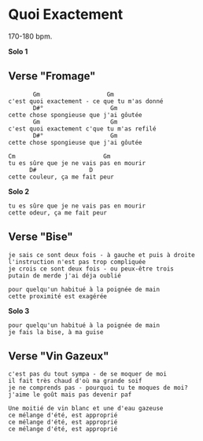 # Quoi Exactement

170-180 bpm.

**Solo 1**

## Verse "Fromage"

	       Gm                   Gm
	c'est quoi exactement - ce que tu m'as donné
	       D#°                   Gm
	cette chose spongieuse que j'ai gôutée
	       Gm                    Gm
	c'est quoi exactement c'que tu m'as refilé
	       D#°                   Gm
	cette chose spongieuse que j'ai gôutée

	Cm                         Gm
	tu es sûre que je ne vais pas en mourir
		  D#               D
	cette couleur, ça me fait peur

**Solo 2**

	tu es sûre que je ne vais pas en mourir
	cette odeur, ça me fait peur

## Verse "Bise"

	je sais ce sont deux fois - à gauche et puis à droite
	l'instruction n'est pas trop compliquée
	je crois ce sont deux fois - ou peux-être trois
	putain de merde j'ai déja oublié

	pour quelqu'un habitué à la poignée de main
	cette proximité est exagérée

**Solo 3**

	pour quelqu'un habitué à la poignée de main
	je fais la bise, à ma guise

## Verse "Vin Gazeux"

	c'est pas du tout sympa - de se moquer de moi
	il fait très chaud d'où ma grande soif
	je ne comprends pas - pourquoi tu te moques de moi?
	j'aime le goût mais pas devenir paf

	Une moitié de vin blanc et une d'eau gazeuse
	ce mélange d'été, est approprié
	ce mélange d'été, est approprié
	ce mélange d'été, est approprié

